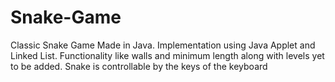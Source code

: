# Snake-Game
Classic Snake Game Made in Java. Implementation using Java Applet and Linked List. 
Functionality like walls and minimum length along with levels yet to be added. 
Snake is controllable by the keys of the keyboard
